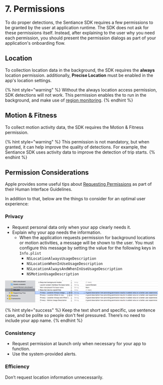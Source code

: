 # 7. Permissions

To do proper detections, the Sentiance SDK requires a few permissions to be granted by the user at application runtime. The SDK does not ask for these permissions itself. Instead, after explaining to the user why you need each permission, you should present the permission dialogs as part of your application's onboarding flow.

## Location

To collection location data in the background, the SDK requires the **always** location permission. additionally, **Precise Location** must be enabled in the app's location settings.

{% hint style="warning" %}
Without the always location access permission, SDK detections will not work. This permission enables the to run in the background, and make use of [region monitoring](https://developer.apple.com/documentation/corelocation/monitoring\_the\_user\_s\_proximity\_to\_geographic\_regions?changes=la\&language=objc).
{% endhint %}

## Motion & Fitness

To collect motion activity data, the SDK requires the Motion & Fitness permission.

{% hint style="warning" %}
This permission is not mandatory, but when granted, it can help improve the quality of detections. For example, the Sentiance SDK uses activity data to improve the detection of trip starts.
{% endhint %}

## Permission Considerations

Apple provides some useful tips about [Requesting Permissions](https://developer.apple.com/design/human-interface-guidelines/ios/app-architecture/requesting-permission/) as part of their Human Interface Guidelines.

In addition to that, below are the things to consider for an optimal user experience:

### Privacy

* Request personal data only when your app clearly needs it.
* Explain why your app needs the information.
  * When the application requests permission for background locations or motion activities, a message will be shown to the user. You must configure this message by setting the value for the following keys in `Info.plist`
    * `NSLocationAlwaysUsageDescription`
    * `NSLocationWhenInUseUsageDescription`
    * `NSLocationAlwaysAndWhenInUseUsageDescription`
    * `NSMotionUsageDescription`

![](../../../.gitbook/assets/ios-plist.png)

{% hint style="success" %}
Keep the text short and specific, use sentence case, and be polite so people don't feel pressured. There’s no need to include your app name.
{% endhint %}

### Consistency

* Request permission at launch only when necessary for your app to function.&#x20;
* Use the system-provided alerts.&#x20;

### Efficiency

Don’t request location information unnecessarily.

